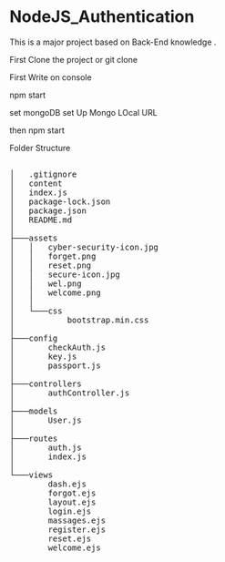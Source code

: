# NodeJS_Authentication
This is a major project based on Back-End knowledge .

First Clone the project or git clone 

First Write on console 


npm start 

set mongoDB set Up   Mongo LOcal URL

then npm start



Folder Structure 


<pre>

│   .gitignore
│   content
│   index.js
│   package-lock.json
│   package.json
│   README.md
│
├───assets
│   │   cyber-security-icon.jpg
│   │   forget.png
│   │   reset.png
│   │   secure-icon.jpg
│   │   wel.png
│   │   welcome.png
│   │
│   └───css
│           bootstrap.min.css
│
├───config
│       checkAuth.js
│       key.js
│       passport.js
│
├───controllers
│       authController.js
│
├───models
│       User.js
│
├───routes
│       auth.js
│       index.js
│
└───views
        dash.ejs
        forgot.ejs
        layout.ejs
        login.ejs
        massages.ejs
        register.ejs
        reset.ejs
        welcome.ejs

</pre>
